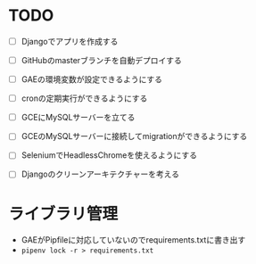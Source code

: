 # TODO
- [ ] Djangoでアプリを作成する
- [ ] GitHubのmasterブランチを自動デプロイする
- [ ] GAEの環境変数が設定できるようにする
- [ ] cronの定期実行ができるようにする
- [ ] GCEにMySQLサーバーを立てる
- [ ] GCEのMySQLサーバーに接続してmigrationができるようにする
- [ ] SeleniumでHeadlessChromeを使えるようにする
- [ ] Djangoのクリーンアーキテクチャーを考える


# ライブラリ管理
- GAEがPipfileに対応していないのでrequirements.txtに書き出す
- `pipenv lock -r > requirements.txt`